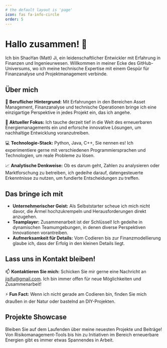 ```yaml
---
# the default layout is 'page'
icon: fas fa-info-circle
order: 5
---
```


# Hallo zusammen! 👋

Ich bin ShaoYan (Matt) Ji, ein leidenschaftlicher Entwickler mit Erfahrung in Finanzen und Ingenieurwesen. Willkommen in meiner Ecke des GitHub-Universums, wo ich meine technische Expertise mit einem Gespür für Finanzanalyse und Projektmanagement verbinde.

## Über mich

🌟 **Beruflicher Hintergrund:** Mit Erfahrungen in den Bereichen Asset Management, Finanzanalyse und technische Operationen bringe ich eine einzigartige Perspektive in jedes Projekt ein, das ich angehe.

🔭 **Aktueller Fokus:** Ich tauche derzeit tief in die Welt des erneuerbaren Energiemanagements ein und erforsche innovative Lösungen, um nachhaltige Entwicklung voranzutreiben.

💻 **Technologie-Stack:** Python, Java, C++, Sie nennen es! Ich experimentiere gerne mit verschiedenen Programmiersprachen und Technologien, um reale Probleme zu lösen.

📈 **Analytische Denkweise:** Ob es darum geht, Zahlen zu analysieren oder Marktforschung zu betreiben, ich gedeihe darauf, datengesteuerte Erkenntnisse zu nutzen, um fundierte Entscheidungen zu treffen.

## Das bringe ich mit

- **Unternehmerischer Geist:** Als Selbststarter scheue ich mich nicht davor, die Ärmel hochzukrempeln und Herausforderungen direkt anzugehen.
- **Teamplayer:** Zusammenarbeit ist der Schlüssel! Ich gedeihe in dynamischen Teamumgebungen, in denen diverse Perspektiven Innovationen vorantreiben.
- **Aufmerksamkeit für Details:** Vom Codieren bis zur Finanzmodellierung glaube ich, dass der Erfolg in den kleinen Details liegt.

## Lass uns in Kontakt bleiben!

📫 **Kontaktieren Sie mich:** Schicken Sie mir gerne eine Nachricht an jisifu@gmail.com. Ich bin immer offen für neue Möglichkeiten und Zusammenarbeit!

⚡ **Fun Fact:** Wenn ich nicht gerade am Codieren bin, finden Sie mich draußen in der Natur oder bastelnd an DIY-Projekten.

## Projekte Showcase

Bleiben Sie auf dem Laufenden über meine neuesten Projekte und Beiträge! Von Risikomanagement-Tools bis hin zu Initiativen im Bereich erneuerbare Energien gibt es immer etwas Spannendes in Arbeit.
